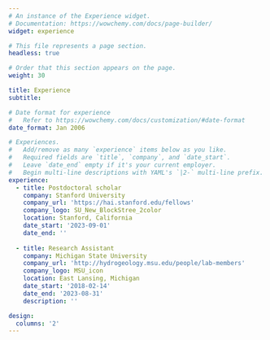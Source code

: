 ```yaml
---
# An instance of the Experience widget.
# Documentation: https://wowchemy.com/docs/page-builder/
widget: experience

# This file represents a page section.
headless: true

# Order that this section appears on the page.
weight: 30

title: Experience
subtitle:

# Date format for experience
#   Refer to https://wowchemy.com/docs/customization/#date-format
date_format: Jan 2006

# Experiences.
#   Add/remove as many `experience` items below as you like.
#   Required fields are `title`, `company`, and `date_start`.
#   Leave `date_end` empty if it's your current employer.
#   Begin multi-line descriptions with YAML's `|2-` multi-line prefix.
experience:
  - title: Postdoctoral scholar
    company: Stanford University
    company_url: 'https://hai.stanford.edu/fellows'
    company_logo: SU_New_BlockStree_2color
    location: Stanford, California
    date_start: '2023-09-01'
    date_end: ''
    
  - title: Research Assistant
    company: Michigan State University
    company_url: 'http://hydrogeology.msu.edu/people/lab-members'
    company_logo: MSU_icon
    location: East Lansing, Michigan
    date_start: '2018-02-14'
    date_end: '2023-08-31'
    description: ''

design:
  columns: '2'
---
```

